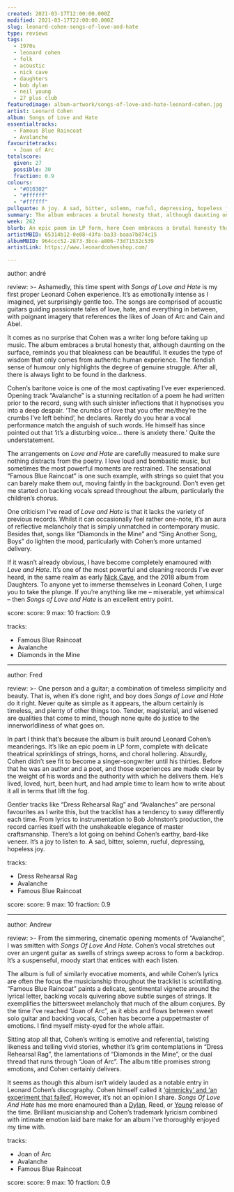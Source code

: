```yaml
---
created: 2021-03-17T12:00:00.000Z
modified: 2021-03-17T22:00:00.000Z
slug: leonard-cohen-songs-of-love-and-hate
type: reviews
tags:
  - 1970s
  - leonard cohen
  - folk
  - acoustic
  - nick cave
  - daughters
  - bob dylan
  - neil young
  - 27 plus club
featuredimage: album-artwork/songs-of-love-and-hate-leonard-cohen.jpg
artist: Leonard Cohen
album: Songs of Love and Hate
essentialtracks:
  - Famous Blue Raincoat
  - Avalanche
favouritetracks:
  - Joan of Arc
totalscore:
  given: 27
  possible: 30
  fraction: 0.9
colours:
  - "#010302"
  - "#ffffff"
  - "#ffffff"
pullquote: A joy. A sad, bitter, solemn, rueful, depressing, hopeless joy.
summary: The album embraces a brutal honesty that, although daunting on the surface, reminds you that bleakness can be beautiful. It exudes the kind of wisdom that only comes from authentic human experience.
week: 262
blurb: An epic poem in LP form, here Coen embraces a brutal honesty that, although daunting on the surface, reminds you that bleakness can be beautiful. 
artistMBID: 65314b12-0e08-43fa-ba33-baaa7b874c15
albumMBID: 964ccc52-2873-3bce-a806-73d71532c539
artistLink: https://www.leonardcohenshop.com/

---
```

author: andré

review: >-
  Ashamedly, this time spent with _Songs of Love and Hate_ is my first proper Leonard Cohen experience. It’s as emotionally intense as I imagined, yet surprisingly gentle too. The songs are comprised of acoustic guitars guiding passionate tales of love, hate, and everything in between, with poignant imagery that references the likes of Joan of Arc and Cain and Abel.

  It comes as no surprise that Cohen was a writer long before taking up music. The album embraces a brutal honesty that, although daunting on the surface, reminds you that bleakness can be beautiful. It exudes the type of wisdom that only comes from authentic human experience. The fiendish sense of humour only highlights the degree of genuine struggle. After all, there is always light to be found in the darkness.

  Cohen’s baritone voice is one of the most captivating I’ve ever experienced. Opening track “Avalanche” is a stunning recitation of a poem he had written prior to the record, sung with such sinister inflections that it hypnotises you into a deep despair. ‘The crumbs of love that you offer me/they’re the crumbs I’ve left behind’, he declares. Rarely do you hear a vocal performance match the anguish of such words. He himself has since pointed out that ‘it’s a disturbing voice... there is anxiety there.’ Quite the understatement.

  The arrangements on _Love and Hate_ are carefully measured to make sure nothing distracts from the poetry. I love loud and bombastic music, but sometimes the most powerful moments are restrained. The sensational “Famous Blue Raincoat” is one such example, with strings so quiet that you can barely make them out, moving faintly in the background. Don’t even get me started on backing vocals spread throughout the album, particularly the children’s chorus.

  One criticism I’ve read of _Love and Hate_ is that it lacks the variety of previous records. Whilst it can occasionally feel rather one-note, it’s an aura of reflective melancholy that is simply unmatched in contemporary music. Besides that, songs like “Diamonds in the Mine” and “Sing Another Song, Boys” do lighten the mood, particularly with Cohen’s more untamed delivery.

  If it wasn’t already obvious, I have become completely enamoured with _Love and Hate_. It’s one of the most powerful and cleaning records I’ve ever heard, in the same realm as early [Nick Cave](/reviews/nick-cave-and-the-bad-seeds-let-love-in/), and the 2018 album from Daughters. To anyone yet to immerse themselves in Leonard Cohen, I urge you to take the plunge. If you’re anything like me – miserable, yet whimsical – then _Songs of Love and Hate_ is an excellent entry point.

score:
  score: 9
  max: 10
  fraction: 0.9

tracks:
  - Famous Blue Raincoat
  - Avalanche
  - Diamonds in the Mine

---

author: Fred

review: >-
  One person and a guitar; a combination of timeless simplicity and beauty. That is, when it’s done right, and boy does _Songs of Love and Hate_ do it right. Never quite as simple as it appears, the album certainly is timeless, and plenty of other things too. Tender, magisterial, and wisened are qualities that come to mind, though none quite do justice to the innerworldliness of what goes on.

  In part I think that’s because the album is built around Leonard Cohen’s meanderings. It’s like an epic poem in LP form, complete with delicate theatrical sprinklings of strings, horns, and choral hollering. Absurdly, Cohen didn’t see fit to become a singer-songwriter until his thirties. Before that he was an author and a poet, and those experiences are made clear by the weight of his words and the authority with which he delivers them. He’s lived, loved, hurt, been hurt, and had ample time to learn how to write about it all in terms that lift the fog.

  Gentler tracks like “Dress Rehearsal Rag” and “Avalanches” are personal favourites as I write this, but the tracklist has a tendency to sway differently each time. From lyrics to instrumentation to Bob Johnston’s production, the record carries itself with the unshakeable elegance of master craftsmanship. There’s a lot going on behind Cohen’s earthy, bard-like veneer. It’s a joy to listen to. A sad, bitter, solemn, rueful, depressing, hopeless joy.

tracks:
  - Dress Rehearsal Rag
  - Avalanche
  - Famous Blue Raincoat

score:
  score: 9
  max: 10
  fraction: 0.9

---
author: Andrew

review: >-
  From the simmering, cinematic opening moments of “Avalanche”, I was smitten with _Songs Of Love And Hate_. Cohen’s vocal stretches out over an urgent guitar as swells of strings sweep across to form a backdrop. It’s a suspenseful, moody start that entices with each listen.

  The album is full of similarly evocative moments, and while Cohen’s lyrics are often the focus the musicianship throughout the tracklist is scintillating. “Famous Blue Raincoat” paints a delicate, sentimental vignette around the lyrical letter, backing vocals quivering above subtle surges of strings. It exemplifies the bittersweet melancholy that much of the album conjures. By the time I’ve reached “Joan of Arc”, as it ebbs and flows between sweet solo guitar and backing vocals, Cohen has become a puppetmaster of emotions. I find myself misty-eyed for the whole affair.

  Sitting atop all that, Cohen’s writing is emotive and referential, twisting likeness and telling vivid stories, whether it’s grim contemplations in “Dress Rehearsal Rag”, the lamentations of “Diamonds in the Mine”, or the dual thread that runs through “Joan of Arc”. The album title promises strong emotions, and Cohen certainly delivers.

  It seems as though this album isn’t widely lauded as a notable entry in Leonard Cohen’s discography. Cohen himself called it [‘gimmicky’ and ‘an experiment that failed’.](https://www.leonardcohenfiles.com/nme2.html) However, it’s not an opinion I share. _Songs Of Love And Hate_ has me more enamoured than a [Dylan](/reviews/bob-dylan-highway-61-revisited/), Reed, or [Young](/reviews/neil-young-on-the-beach/) release of the time. Brilliant musicianship and Cohen’s trademark lyricism combined with intimate emotion laid bare make for an album I’ve thoroughly enjoyed my time with.

tracks:
  - Joan of Arc
  - Avalanche
  - Famous Blue Raincoat

score:
  score: 9
  max: 10
  fraction: 0.9
